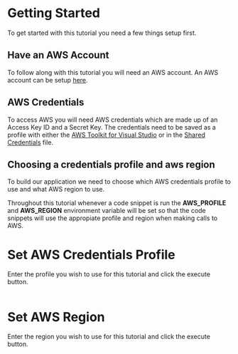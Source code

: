 # Getting Started

To get started with this tutorial you need a few things setup first.

## Have an AWS Account

To follow along with this tutorial you will need an AWS account. An AWS 
account can be setup [here](https://portal.aws.amazon.com/billing/signup).

## AWS Credentials

To access AWS you will need AWS credentials which are made up of an Access Key ID and a Secret Key. The credentials need to be saved as a profile with either the [AWS Toolkit for Visual Studio](https://docs.aws.amazon.com/toolkit-for-visual-studio/latest/user-guide/getting-set-up.html) or in the 
[Shared Credentials](https://docs.aws.amazon.com/sdk-for-net/v3/developer-guide/net-dg-config-creds.html#creds-file) file.

## Choosing a credentials profile and aws region

To build our application we need to choose which AWS credentials profile
to use and what AWS region to use.

Throughout this tutorial whenever a code snippet is run the **AWS_PROFILE** and **AWS_REGION** environment variable will be set
so that the code snippets will use the appropiate profile and region 
when making calls to AWS.

# Set AWS Credentials Profile

Enter the profile you wish to use for this tutorial and click the execute button.

```cs --source-file ./Snippets/SetConfiguration.cs --project ./Snippets/Snippets.csproj --region current_aws_profile
```

# Set AWS Region

Enter the region you wish to use for this tutorial and click the execute button.

```cs --source-file ./Snippets/SetConfiguration.cs --project ./Snippets/Snippets.csproj --region current_aws_region
```
